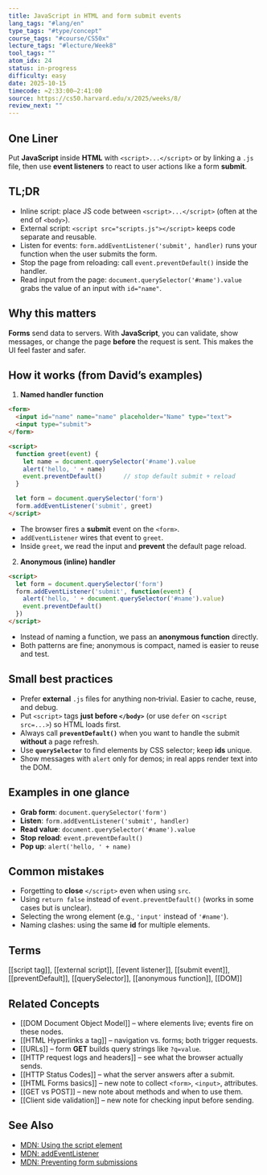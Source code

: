 ```yaml
---
title: JavaScript in HTML and form submit events
lang_tags: "#lang/en"
type_tags: "#type/concept"
course_tags: "#course/CS50x"
lecture_tags: "#lecture/Week8"
tool_tags: ""
atom_idx: 24
status: in-progress
difficulty: easy
date: 2025-10-15
timecode: ≈2:33:00–2:41:00
source: https://cs50.harvard.edu/x/2025/weeks/8/
review_next: ""
---
```


## One Liner
Put **JavaScript** inside **HTML** with `<script>...</script>` or by linking a `.js` file, then use **event listeners** to react to user actions like a form **submit**.

## TL;DR
- Inline script: place JS code between `<script>...</script>` (often at the end of `<body>`).  
- External script: `<script src="scripts.js"></script>` keeps code separate and reusable.  
- Listen for events: `form.addEventListener('submit', handler)` runs your function when the user submits the form.  
- Stop the page from reloading: call `event.preventDefault()` inside the handler.  
- Read input from the page: `document.querySelector('#name').value` grabs the value of an input with `id="name"`.

## Why this matters
**Forms** send data to servers. With **JavaScript**, you can validate, show messages, or change the page **before** the request is sent. This makes the UI feel faster and safer.

## How it works (from David’s examples)
1) **Named handler function**
```html
<form>
  <input id="name" name="name" placeholder="Name" type="text">
  <input type="submit">
</form>

<script>
  function greet(event) {
    let name = document.querySelector('#name').value
    alert('hello, ' + name)
    event.preventDefault()      // stop default submit + reload
  }

  let form = document.querySelector('form')
  form.addEventListener('submit', greet)
</script>
```
- The browser fires a **submit** event on the `<form>`.  
- `addEventListener` wires that event to `greet`.  
- Inside `greet`, we read the input and **prevent** the default page reload.

2) **Anonymous (inline) handler**
```html
<script>
  let form = document.querySelector('form')
  form.addEventListener('submit', function(event) {
    alert('hello, ' + document.querySelector('#name').value)
    event.preventDefault()
  })
</script>
```
- Instead of naming a function, we pass an **anonymous function** directly.  
- Both patterns are fine; anonymous is compact, named is easier to reuse and test.

## Small best practices
- Prefer **external** `.js` files for anything non‑trivial. Easier to cache, reuse, and debug.  
- Put `<script>` tags **just before `</body>`** (or use `defer` on `<script src=...>`) so HTML loads first.  
- Always call **`preventDefault()`** when you want to handle the submit **without** a page refresh.  
- Use **`querySelector`** to find elements by CSS selector; keep **ids** unique.  
- Show messages with `alert` only for demos; in real apps render text into the DOM.

## Examples in one glance
- **Grab form**: `document.querySelector('form')`  
- **Listen**: `form.addEventListener('submit', handler)`  
- **Read value**: `document.querySelector('#name').value`  
- **Stop reload**: `event.preventDefault()`  
- **Pop up**: `alert('hello, ' + name)`

## Common mistakes
- Forgetting to **close** `</script>` even when using `src`.  
- Using `return false` instead of `event.preventDefault()` (works in some cases but is unclear).  
- Selecting the wrong element (e.g., `'input'` instead of `'#name'`).  
- Naming clashes: using the same **id** for multiple elements.

## Terms
[[script tag]], [[external script]], [[event listener]], [[submit event]], [[preventDefault]], [[querySelector]], [[anonymous function]], [[DOM]]

## Related Concepts
- [[DOM Document Object Model]] – where elements live; events fire on these nodes.  
- [[HTML Hyperlinks a tag]] – navigation vs. forms; both trigger requests.  
- [[URLs]] – form **GET** builds query strings like `?q=value`.  
- [[HTTP request logs and headers]] – see what the browser actually sends.  
- [[HTTP Status Codes]] – what the server answers after a submit.  
- [[HTML Forms basics]] – new note to collect `<form>`, `<input>`, attributes.  
- [[GET vs POST]] – new note about methods and when to use them.  
- [[Client side validation]] – new note for checking input before sending.

## See Also
- [MDN: Using the script element](https://developer.mozilla.org/en-US/docs/Web/HTML/Element/script)
- [MDN: addEventListener](https://developer.mozilla.org/en-US/docs/Web/API/EventTarget/addEventListener)
- [MDN: Preventing form submissions](https://developer.mozilla.org/en-US/docs/Learn/Forms/Form_validation#no_submit)

